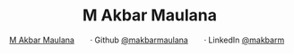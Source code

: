 
<h1 align="center">M Akbar Maulana</h1>

<div align="center">
    <span><a href="https://makbarmaulana.github.io/">M Akbar Maulana</a>&#10240; &#10240;</span>
    <span>&middot; Github <a href="https://github.com/makbarmaulana/">@makbarmaulana</a>&#10240; &#10240;</span>
    <span>&middot; LinkedIn <a href="https://www.linkedin.com/in/makbarm/">@makbarm</a>&#10240; &#10240;</span>
</div>

